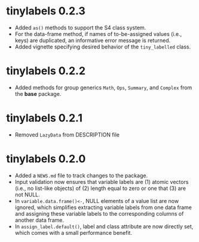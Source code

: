 
# tinylabels 0.2.3

- Added `as()` methods to support the S4 class system.
- For the data-frame method, if names of to-be-assigned values (i.e., keys) are
  duplicated, an informative error message is returned.
- Added vignette specifying desired behavior of the `tiny_labelled` class.

# tinylabels 0.2.2

- Added methods for group generics `Math`, `Ops`, `Summary`, and `Complex` from
  the **base** package.

# tinylabels 0.2.1

- Removed `LazyData` from DESCRIPTION file

# tinylabels 0.2.0

- Added a `NEWS.md` file to track changes to the package.
- Input validation now ensures that variable labels are (1) atomic vectors (i.e.,
  no list-like objects) of (2) length equal to zero or one that (3) are not NULL.
- In `variable.data.frame()<-`, NULL elements of a value list are now ignored,
  which simplifies extracting variable labels from one data frame and assigning
  these variable labels to the corresponding columns of another data frame.
- In `assign_label.default()`, label and class attribute are now directly set,
  which comes with a small performance benefit.
